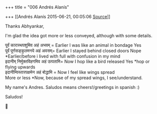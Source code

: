 +++
title = "006 Andrés Alanís"

+++
[[Andrés Alanís	2015-06-21, 00:05:06 [Source](https://groups.google.com/g/samskrita/c/dTMyo4HXdVs)]]



Thanks Abhyankar,   
  
I'm glad the idea got more or less conveyed, although with some details.  
  

पूर्वं कारास्थपशुमिव अहं अभवम् = Earlier I was like an animal in bondage
 Yes   
पूर्वं पूर्णसङ्कुलमनये अहं अवसम्= Earlier I stayed behind closed doors
  Nope \*Earlier/before i lived with full with confusion in my mind  
इदानीम् निर्मुक्तविहगमिव अहं उत्पतामि= Now I hop like a bird released 
  Yes \*hop or flying upwards  
इदानीम्विस्तारपक्षमेन अहं बोद्धामि = Now I feel like wings spread   
    More or less \*Now, because of my spread wings, I see/understand.  
  
  
My name's Andres. Saludos means cheers!/greetings in spanish :)  
  
Saludos!



